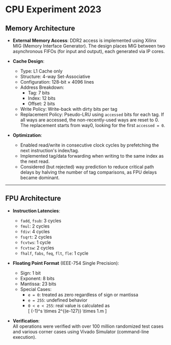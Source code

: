 # CPU Experiment 2023
## Memory Architecture

- **External Memory Access**: DDR2 access is implemented using Xilinx MIG (Memory Interface Generator). The design places MIG between two asynchronous FIFOs (for input and output), each generated via IP cores.

- **Cache Design**:
  - Type: L1 Cache only
  - Structure: 4-way Set-Associative
  - Configuration: 128-bit × 4096 lines  
  - Address Breakdown:
    - Tag: 7 bits
    - Index: 12 bits
    - Offset: 2 bits
  - Write Policy: Write-back with dirty bits per tag
  - Replacement Policy: Pseudo-LRU using `accessed` bits for each tag. If all ways are accessed, the non-recently-used ways are reset to 0. The replacement starts from way0, looking for the first `accessed = 0`.

- **Optimization**:
  - Enabled read/write in consecutive clock cycles by prefetching the next instruction's index/tag.
  - Implemented tag/data forwarding when writing to the same index as the next read.
  - Considered (but rejected) way prediction to reduce critical path delays by halving the number of tag comparisons, as FPU delays became dominant.

---

## FPU Architecture

- **Instruction Latencies**:
  - `fadd`, `fsub`: 3 cycles
  - `fmul`: 2 cycles
  - `fdiv`: 4 cycles
  - `fsqrt`: 2 cycles
  - `fcvtws`: 1 cycle
  - `fcvtsw`: 2 cycles
  - `fhalf`, `fabs`, `feq`, `flt`, `fle`: 1 cycle

- **Floating Point Format** (IEEE-754 Single Precision):
  - Sign: 1 bit
  - Exponent: 8 bits
  - Mantissa: 23 bits
  - Special Cases:
    - `e = 0`: treated as zero regardless of sign or mantissa
    - `e = 255`: undefined behavior
    - `0 < e < 255`: real value is calculated as  
      \[
      (-1)^s \times 2^{(e-127)} \times 1.m
      \]

- **Verification**:  
  All operations were verified with over 100 million randomized test cases and various corner cases using Vivado Simulator (command-line execution).